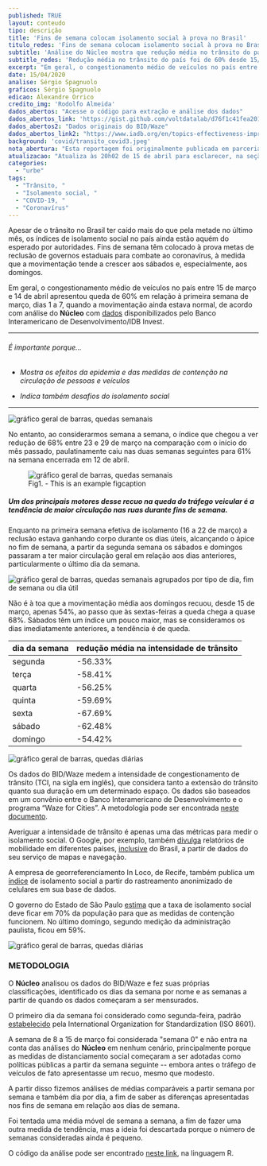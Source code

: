 ```yaml
---
published: TRUE
layout: conteudo
tipo: descrição
title: 'Fins de semana colocam isolamento social à prova no Brasil'
titulo_redes: 'Fins de semana colocam isolamento social à prova no Brasil'
subtitle: 'Análise do Núcleo mostra que redução média no trânsito do país foi de 60% desde 15 de março, dado que vem piorando nas últimas duas semanas'
subtitle_redes: 'Redução média no trânsito do país foi de 60% desde 15/3, mas vem piorando nas últimas semanas'
excerpt: "Em geral, o congestionamento médio de veículos no país entre 15 de março e 14 de abril apresentou queda de 60% em relação à primeira semana de março"
date: 15/04/2020
analise: Sérgio Spagnuolo
graficos: Sérgio Spagnuolo
edicao: Alexandre Orrico
credito_img: 'Rodolfo Almeida'
dados_abertos: "Acesse o código para extração e análise dos dados"
dados_abertos_link: 'https://gist.github.com/voltdatalab/d76f1c41fea201c926bf141afc140dc4'
dados_abertos2: "Dados originais do BID/Waze"
dados_abertos_link2: "https://www.iadb.org/en/topics-effectiveness-improving-lives/coronavirus-impact-dashboard"
background: 'covid/transito_covid3.jpeg'
nota_abertura: "Esta reportagem foi originalmente publicada em parceria com o <a href='https://br.noticias.yahoo.com/coronavirus-fins-de-semana-colocam-isolamento-social-a-prova-no-brasil-202636598.html' target='_blank'>Yahoo Brasil</a>"
atualizacao: "Atualiza às 20h02 de 15 de abril para esclarecer, na seção de metodologia, que primeiro dia da semana é segunda-feira de acordo com padronização da ISO."
categories:
  - "urbe"
tags:
  - "Trânsito, "
  - "Isolamento social, "
  - "COVID-19, "
  - "Coronavírus"
---
```


Apesar de o trânsito no Brasil ter caído mais do que pela metade no último mês, os índices de isolamento social no país ainda estão aquém do esperado por autoridades. Fins de semana têm colocado à prova metas de reclusão de governos estaduais para combate ao coronavírus, à medida que a movimentação tende a crescer aos sábados e, especialmente, aos domingos.

Em geral, o congestionamento médio de veículos no país entre 15 de março e 14 de abril apresentou queda de 60% em relação à primeira semana de março, dias 1 a 7, quando a movimentação ainda estava normal, de acordo com análise do **Núcleo** com [dados](https://www.iadb.org/en/topics-effectiveness-improving-lives/coronavirus-impact-dashboard) disponibilizados pelo Banco Interamericano de Desenvolvimento/IDB Invest.

---

###### É importante porque...


- *Mostra os efeitos da epidemia e das medidas de contenção na circulação de pessoas e veículos*

- *Indica também desafios do isolamento social*


---

![gráfico geral de barras, quedas semanais](../img/covid/transito_fds1.png)

No entanto, ao considerarmos semana a semana, o índice que chegou a ver redução de 68% entre 23 e 29 de março na comparação com o início do mês passado, paulatinamente caiu nas duas semanas seguintes para 61% na semana encerrada em 12 de abril.

<figure>
<img src="../img/covid/transito_fds1.png" alt="gráfico geral de barras, quedas semanais">
	<figcaption>Fig1. - This is an example figcaption</figcaption>


</figure>

##### Um dos principais motores desse recuo na queda do tráfego veicular é a tendência de maior circulação nas ruas durante fins de semana.

Enquanto na primeira semana efetiva de isolamento (16 a 22 de março) a reclusão estava ganhando corpo durante os dias úteis, alcançando o ápice no fim de semana, a partir da segunda semana os sábados e domingos passaram a ter maior circulação geral em relação aos dias anteriores, particularmente o último dia da semana.

![gráfico geral de barras, quedas semanais agrupados por tipo de dia, fim de semana ou dia útil](../img/covid/transito_fds3.png)

Não é à toa que a movimentação média aos domingos recuou, desde 15 de março, apenas 54%, ao passo que às sextas-feiras a queda chega a quase 68%. Sábados têm um índice um pouco maior, mas se consideramos os dias imediatamente anteriores, a tendência é de queda.

| dia da semana | redução média na intensidade de trânsito |
|---------------|------------------------------------------|
| segunda       | -56.33%                                  |
| terça         | -58.41%                                  |
| quarta        | -56.25%                                  |
| quinta        | -59.69%                                  |
| sexta         | -67.69%                                  |
| sábado        | -62.48%                                  |
| domingo       | -54.42%                                  |

![gráfico geral de barras, quedas diárias](../img/covid/transito_fds2.png)

Os dados do BID/Waze medem a intensidade de congestionamento de trânsito (TCI, na sigla em inglês), que considera tanto a extensão do trânsito quanto sua duração em um determinado espaço. Os dados são baseados em um convênio entre o Banco Interamericano de Desenvolvimento e o programa “Waze for Cities”. A metodologia pode ser encontrada [neste documento](http://idbdocs.iadb.org/wsdocs/getdocument.aspx?docnum=EZSHARE-1350314980-529).

Averiguar a intensidade de trânsito é apenas uma das métricas para medir o isolamento social. O Google, por exemplo, também [divulga](https://www.google.com/covid19/mobility/) relatórios de mobilidade em diferentes países, [inclusive](https://www.gstatic.com/covid19/mobility/2020-04-05_BR_Mobility_Report_en.pdf) do Brasil, a partir de dados do seu serviço de mapas e navegação.

A empresa de georreferenciamento In Loco, de Recife, também publica um [índice](https://mapabrasileirodacovid.inloco.com.br/pt/) de isolamento social a partir do rastreamento anonimizado de celulares em sua base de dados.

O governo do Estado de São Paulo [estima](https://www.saopaulo.sp.gov.br/noticias-coronavirus/isolamento-social-em-sao-paulo-e-de-55-aponta-sistema-de-monitoramento-inteligente/) que a taxa de isolamento social deve ficar em 70% da população para que as medidas de contenção funcionem. No último domingo, segundo medição da administração paulista, ficou em 59%.

![gráfico geral de barras, quedas diárias](../img/covid/transito_fds4.png)


### METODOLOGIA

O **Núcleo** analisou os dados do BID/Waze e fez suas próprias classificações, identificado os dias da semana por nome e as semanas a partir de quando os dados começaram a ser mensurados.

O primeiro dia da semana foi considerado como segunda-feira, padrão [estabelecido](https://www.timeanddate.com/calendar/days/) pela International Organization for Standardization (ISO 8601).

A semana de 8 a 15 de março foi considerada "semana 0" e não entra na conta das análises do **Núcleo** em nenhum cenário, principalmente porque as medidas de distanciamento social começaram a ser adotadas como políticas públicas a partir da semana seguinte -- embora antes o tráfego de veículos de fato apresentasse um recuo, mesmo que modesto.

A partir disso fizemos análises de médias comparáveis a partir semana por semana e também dia por dia, a fim de saber as diferenças apresentadas nos fins de semana em relação aos dias de semana.

Foi tentada uma média móvel de semana a semana, a fim de fazer uma outra medida de tendência, mas a ideia foi descartada porque o número de semanas consideradas ainda é pequeno.

O código da análise pode ser encontrado [neste link](https://gist.github.com/voltdatalab/d76f1c41fea201c926bf141afc140dc4), na linguagem R.

